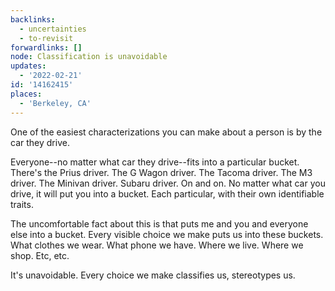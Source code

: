 ```yaml
---
backlinks:
  - uncertainties
  - to-revisit
forwardlinks: []
node: Classification is unavoidable
updates:
  - '2022-02-21'
id: '14162415'
places:
  - 'Berkeley, CA'
---
```

One of the easiest characterizations you can make about a person is by the car they drive. 

Everyone--no matter what car they drive--fits into a particular bucket. There's the Prius driver. The G Wagon driver. The Tacoma driver. The M3 driver. The Minivan driver. Subaru driver. On and on. No matter what car you drive, it will put you into a bucket. Each particular, with their own identifiable traits. 

The uncomfortable fact about this is that puts me and you and everyone else into a bucket. Every visible choice we make puts us into these buckets. What clothes we wear. What phone we have. Where we live. Where we shop. Etc, etc. 

It's unavoidable. Every choice we make classifies us, stereotypes us. 


